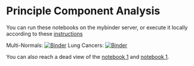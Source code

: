 # Principle Component Analysis

You can run these notebooks on the mybinder server, or execute it locally according to these [instructions](../readme.md)


Multi-Normals: [![Binder](https://mybinder.org/badge_logo.svg)](https://mybinder.org/v2/gh/statisticalbiotechnology/cb2030/master?filepath=nb%2Fpca%2FPCAofMultiNormal.ipynb)
Lung Cancers: [![Binder](https://mybinder.org/badge_logo.svg)](https://mybinder.org/v2/gh/statisticalbiotechnology/cb2030/master?filepath=nb%2Fpca%2FPCAofCarcinomas.ipynb)

You can also reach a dead view of the [notebook 1](https://nbviewer.jupyter.org/github/statisticalbiotechnology/cb2030/blob/master/nb/pca/PCAofMultiNormal.ipynb) and [notebook 1](https://nbviewer.jupyter.org/github/statisticalbiotechnology/cb2030/blob/master/nb/pca/PCAofCarcinomas.ipynb).
